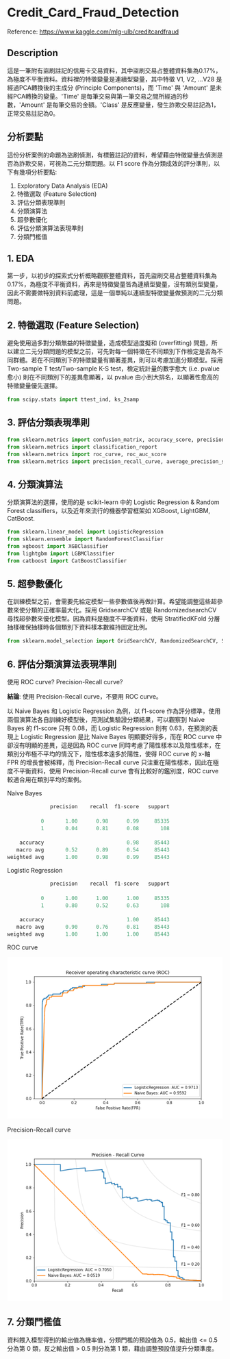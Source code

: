 # Credit_Card_Fraud_Detection

Reference: <https://www.kaggle.com/mlg-ulb/creditcardfraud>

## Description

這是一筆附有盜刷註記的信用卡交易資料，其中盜刷交易占整體資料集為0.17%，為極度不平衡資料。資料裡的特徵變量是連續型變量，其中特徵 V1, V2, …V28 是經過PCA轉換後的主成分 (Principle Components)，而 'Time' 與 'Amount' 是未經PCA轉換的變量。'Time' 是每筆交易與第一筆交易之間所經過的秒數，'Amount' 是每筆交易的金額。'Class' 是反應變量，發生詐欺交易註記為1，正常交易註記為0。

## 分析要點

這份分析案例的命題為盜刷偵測，有標籤註記的資料，希望藉由特徵變量去偵測是否為詐欺交易，可視為二元分類問題。以 F1 score 作為分類成效的評分準則，以下有幾項分析要點:

1. Exploratory Data Analysis (EDA)
2. 特徵選取 (Feature Selection)
3. 評估分類表現準則
4. 分類演算法
5. 超參數優化
6. 評估分類演算法表現準則
7. 分類門檻值

## 1. EDA

第一步，以初步的探索式分析概略觀察整體資料，首先盜刷交易占整體資料集為0.17%，為極度不平衡資料，再來是特徵變量皆為連續型變量，沒有類別型變量，因此不需要做特別資料前處理，這是一個單純以連續型特徵變量做預測的二元分類問題。

## 2. 特徵選取 (Feature Selection)

避免使用過多對分類無益的特徵變量，造成模型過度擬和 (overfitting) 問題，所以建立二元分類問題的模型之前，可先對每一個特徵在不同類別下作檢定是否為不同群體。若在不同類別下的特徵變量有顯著差異，則可以考慮加進分類模型。採用 Two-sample T test/Two-sample K-S test，檢定統計量的數字愈大 (i.e. pvalue 愈小) 則在不同類別下的差異愈顯著，以 pvalue 由小到大排名，以顯著性愈高的特徵變量優先選擇。

```python
from scipy.stats import ttest_ind, ks_2samp
```

## 3. 評估分類表現準則

```python
from sklearn.metrics import confusion_matrix, accuracy_score, precision_score, recall_score, f1_score
from sklearn.metrics import classification_report
from sklearn.metrics import roc_curve, roc_auc_score
from sklearn.metrics import precision_recall_curve, average_precision_score
```

## 4. 分類演算法

分類演算法的選擇，使用的是 scikit-learn 中的 Logistic Regression & Random Forest classifiers，以及近年來流行的機器學習框架如 XGBoost, LightGBM, CatBoost.

```python
from sklearn.linear_model import LogisticRegression
from sklearn.ensemble import RandomForestClassifier
from xgboost import XGBClassifier
from lightgbm import LGBMClassifier
from catboost import CatBoostClassifier
```

## 5. 超參數優化

在訓練模型之前，會需要先給定模型一些參數值後再做計算。希望能調整這些超參數來使分類的正確率最大化。採用 GridsearchCV 或是 RandomizedsearchCV 尋找超參數來優化模型。因為資料是極度不平衡資料，使用 StratifiedKFold 分層抽樣確保抽樣時各個類別下資料樣本數維持固定比例。

```python
from sklearn.model_selection import GridSearchCV, RandomizedSearchCV, StratifiedKFold
```

## 6. 評估分類演算法表現準則

使用 ROC curve? Precision-Recall curve?

**結論**: 使用 Precision-Recall curve，不要用 ROC curve。

以 Naive Bayes 和 Logistic Regression 為例，以 f1-score 作為評分標準，使用兩個演算法各自訓練好模型後，用測試集驗證分類結果，可以觀察到 Naive Bayes 的 f1-score 只有 0.08，而 Logistic Regression 則有 0.63，在預測的表現上 Logistic Regression 是比 Naive Bayes 明顯要好得多，而在 ROC curve 中卻沒有明顯的差異，這是因為 ROC curve 同時考慮了陽性樣本以及陰性樣本，在類別分布極不平均的情況下，陰性樣本遠多於陽性，使得 ROC curve 的 x-軸 FPR 的增長會被稀釋，而 Precision-Recall curve 只注重在陽性樣本，因此在極度不平衡資料，使用 Precision-Recall curve 會有比較好的鑑別度，ROC curve 較適合用在類別平均的案例。

Naive Bayes

```python
              precision    recall  f1-score   support

           0       1.00      0.98      0.99     85335
           1       0.04      0.81      0.08       108

    accuracy                           0.98     85443
   macro avg       0.52      0.89      0.54     85443
weighted avg       1.00      0.98      0.99     85443
```

Logistic Regression

```python
              precision    recall  f1-score   support

           0       1.00      1.00      1.00     85335
           1       0.80      0.52      0.63       108

    accuracy                           1.00     85443
   macro avg       0.90      0.76      0.81     85443
weighted avg       1.00      1.00      1.00     85443
```

ROC curve

![image1](https://github.com/wuhong60909/Data-Analysis-Projects/blob/master/Credit_Card_Fraud_Detection/Figure/lr_vs_nb_roc.png?raw=true "Logistic Regression vs Naive Bayes ROC curve")

Precision-Recall curve

![image2](https://github.com/wuhong60909/Data-Analysis-Projects/blob/master/Credit_Card_Fraud_Detection/Figure/lr_vs_nb_pr.png?raw=true "Logistic Regression vs Naive Bayes P-R curve")

## 7. 分類門檻值

資料餵入模型得到的輸出值為機率值，分類門檻的預設值為 0.5，輸出值 <= 0.5 分為第 0 類，反之輸出值 > 0.5 則分為第 1 類，藉由調整預設值提升分類準度。
